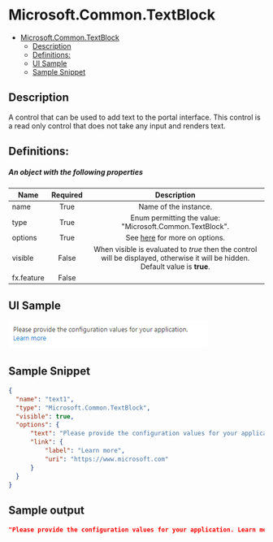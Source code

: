 <a name="microsoft-common-textblock"></a>
# Microsoft.Common.TextBlock
* [Microsoft.Common.TextBlock](#microsoft-common-textblock)
    * [Description](#microsoft-common-textblock-description)
    * [Definitions:](#microsoft-common-textblock-definitions)
    * [UI Sample](#microsoft-common-textblock-ui-sample)
    * [Sample Snippet](#microsoft-common-textblock-sample-snippet)

<a name="microsoft-common-textblock-description"></a>
## Description
A control that can be used to add text to the portal interface. This control is a read only control that does not take any input and renders text.
<a name="microsoft-common-textblock-definitions"></a>
## Definitions:
<a name="microsoft-common-textblock-definitions-an-object-with-the-following-properties"></a>
##### An object with the following properties
| Name | Required | Description
| ---|:--:|:--:|
|name|True|Name of the instance.
|type|True|Enum permitting the value: "Microsoft.Common.TextBlock".
|options|True|See [here](dx-control-Microsoft.Common.TextBlock-options.md) for more on options.
|visible|False|When visible is evaluated to *true* then the control will be displayed, otherwise it will be hidden.  Default value is **true**.
|fx.feature|False|
<a name="microsoft-common-textblock-ui-sample"></a>
## UI Sample
![alt-text](../media/dx/controls/Microsoft.Common.TextBlock.png "UI Sample")  
<a name="microsoft-common-textblock-sample-snippet"></a>
## Sample Snippet
  ```json
{
    "name": "text1",
    "type": "Microsoft.Common.TextBlock",
    "visible": true,
    "options": {
        "text": "Please provide the configuration values for your application.",
        "link": {
            "label": "Learn more",
            "uri": "https://www.microsoft.com"
        }
    }
}
```

## Sample output
  ```json
"Please provide the configuration values for your application. Learn more"
```

